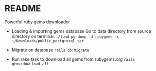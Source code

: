 # README

Powerful ruby gems downloader

* Loading & Importing gems database
    Go to data directory from source directory on terminal.
    `./load-pg-dump -d rubygems -c ~/Downloads/public_postgresql.tar`

* Migrate on database
    `rails db:migrate`

* Run rake task to download all gems from rubygems.org
    `rails gems:download_all`